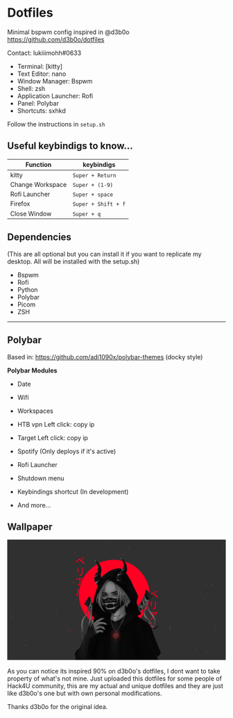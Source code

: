 # **Dotfiles**
Minimal bspwm config inspired in @d3b0o
https://github.com/d3b0o/dotfiles

Contact: lukiiimohh#0633

* Terminal: [kitty]
* Text Editor: nano
* Window Manager: <a name="bspwm">Bspwm</a>
* Shell: <a name="rofi">zsh</a>
* Application Launcher: <a name="rofi">Rofi</a>
* Panel: <a name="polybar">Polybar</a>
* Shortcuts: <a name="sxhkd">sxhkd</a>



Follow the instructions in `setup.sh`

## **Useful keybindigs to know...**

|  Function | keybindigs |
| --------------- | ------------- |
| kitty  | ``Super + Return`` |
| Change Workspace | ``Super + (1-9)`` |
| Rofi Launcher  | ``Super + space`` |
| Firefox  | ``Super + Shift + f`` |
| Close Window | ``Super + q``

## **Dependencies**
(This are all optional but you can install it if you want to replicate my desktop. All will be installed with the setup.sh)
* Bspwm
* Rofi
* Python
* Polybar
* Picom
* ZSH

***
## **Polybar**


Based in: https://github.com/adi1090x/polybar-themes (docky style)

**Polybar Modules**


* Date

* Wifi

* Workspaces

* HTB vpn Left click: copy ip

* Target Left click: copy ip

* Spotify (Only deploys if it's active)

* Rofi Launcher

* Shutdown menu

* Keybindings shortcut (In development)

* And more...

## **Wallpaper**

![alt text](wallpaper.png)

As you can notice its inspired 90% on d3b0o's dotfiles, I dont want to take property of what's not mine. 
Just uploaded this dotfiles for some people of Hack4U community, this are my actual and unique dotfiles 
and they are just like d3b0o's one but with own personal modifications.

Thanks d3b0o for the original idea.
